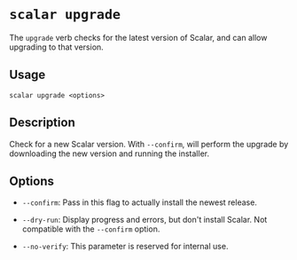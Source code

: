 `scalar upgrade`
================

The `upgrade` verb checks for the latest version of Scalar, and can allow
upgrading to that version.

Usage
-----

`scalar upgrade <options>`

Description
-----------

Check for a new Scalar version. With `--confirm`, will perform the upgrade
by downloading the new version and running the installer.


Options
-------

* `--confirm`: Pass in this flag to actually install the newest release.

* `--dry-run`: Display progress and errors, but don't install Scalar. Not
  compatible with the `--confirm` option.

* `--no-verify`: This parameter is reserved for internal use.

